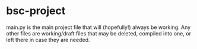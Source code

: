 # bsc-project

main.py is the main project file that will (hopefully!) always be working. Any other files are working/draft files that may be deleted, compiled into one, or left there in case they are needed.